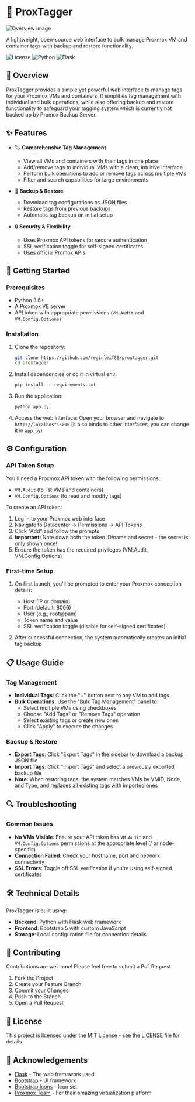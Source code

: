 # 🧩 ProxTagger

![Overview image](https://res.cloudinary.com/dh1qu2two/image/upload/v1743217553/Screenshot_2025-03-29_025011_i45y0z.png)

A lightweight, open-source web interface to bulk manage Proxmox VM and container tags with backup and restore functionality.

![License](https://img.shields.io/github/license/Reginleif88/proxtagger?label=license)
![Python](https://img.shields.io/badge/python-3.6%2B-blue)
![Flask](https://img.shields.io/badge/flask-3.1.0-green)

## 🌟 Overview

ProxTagger provides a simple yet powerful web interface to manage tags for your Proxmox VMs and containers. It simplifies tag management with individual and bulk operations, while also offering backup and restore functionality to safeguard your tagging system which is currently not backed up by Promox Backup Server.

## ✨ Features

- 🏷️ **Comprehensive Tag Management**
  - View all VMs and containers with their tags in one place
  - Add/remove tags to individual VMs with a clean, intuitive interface
  - Perform bulk operations to add or remove tags across multiple VMs
  - Filter and search capabilities for large environments
  
- 💾 **Backup & Restore**
  - Download tag configurations as JSON files
  - Restore tags from previous backups
  - Automatic tag backup on initial setup
  
- 🔒 **Security & Flexibility**
  - Uses Proxmox API tokens for secure authentication
  - SSL verification toggle for self-signed certificates
  - Uses official Promox APIs

## 🚀 Getting Started

### Prerequisites

- Python 3.6+
- A Proxmox VE server
- API token with appropriate permissions (`VM.Audit` and `VM.Config.Options`)

### Installation

1. Clone the repository:
   ```bash
   git clone https://github.com/reginleif88/proxtagger.git
   cd proxtagger
   ```

2. Install dependencies or do it in virtual env:
   ```bash
   pip install -r requirements.txt
   ```

3. Run the application:
   ```bash
   python app.py
   ```

4. Access the web interface:
   Open your browser and navigate to `http://localhost:5000` (it also binds to other interfaces, you can change it in `app.py`)

## ⚙️ Configuration

### API Token Setup

You'll need a Proxmox API token with the following permissions:
- `VM.Audit` (to list VMs and containers)
- `VM.Config.Options` (to read and modify tags)

To create an API token:
1. Log in to your Proxmox web interface
2. Navigate to Datacenter → Permissions → API Tokens
3. Click "Add" and follow the prompts
4. **Important:** Note down both the token ID/name and secret - the secret is only shown once!
5. Ensure the token has the required privileges (VM.Audit, VM.Config.Options)

### First-time Setup

1. On first launch, you'll be prompted to enter your Proxmox connection details:
   - Host (IP or domain)
   - Port (default: 8006)
   - User (e.g., root@pam)
   - Token name and value
   - SSL verification toggle (disable for self-signed certificates)

2. After successful connection, the system automatically creates an initial tag backup

## 📋 Usage Guide

### Tag Management

- **Individual Tags**: Click the "+" button next to any VM to add tags
- **Bulk Operations**: Use the "Bulk Tag Management" panel to:
  - Select multiple VMs using checkboxes
  - Choose "Add Tags" or "Remove Tags" operation
  - Select existing tags or create new ones
  - Click "Apply" to execute the changes

### Backup & Restore

- **Export Tags**: Click "Export Tags" in the sidebar to download a backup JSON file
- **Import Tags**: Click "Import Tags" and select a previously exported backup file
- **Note**: When restoring tags, the system matches VMs by VMID, Node, and Type, and replaces all existing tags with imported ones

## 🔍 Troubleshooting

### Common Issues

- **No VMs Visible**: Ensure your API token has `VM.Audit` and `VM.Config.Options` permissions at the appropriate level (/ or node-specific)
- **Connection Failed**: Check your hostname, port and network connectivity
- **SSL Errors**: Toggle off SSL verification if you're using self-signed certificates

## 🛠️ Technical Details

ProxTagger is built using:
- **Backend**: Python with Flask web framework
- **Frontend**: Bootstrap 5 with custom JavaScript
- **Storage**: Local configuration file for connection details

## 🤝 Contributing

Contributions are welcome! Please feel free to submit a Pull Request.

1. Fork the Project
2. Create your Feature Branch
3. Commit your Changes
4. Push to the Branch
5. Open a Pull Request

## 📄 License

This project is licensed under the MIT License - see the [LICENSE](LICENSE) file for details.

## 🙏 Acknowledgements

- [Flask](https://flask.palletsprojects.com/) - The web framework used
- [Bootstrap](https://getbootstrap.com/) - UI framework
- [Bootstrap Icons](https://icons.getbootstrap.com/) - Icon set
- [Proxmox Team](https://www.proxmox.com/) - For their amazing virtualization platform
